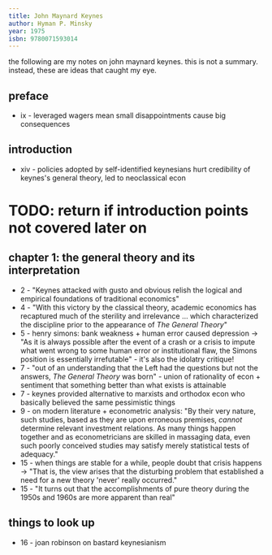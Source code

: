 ```yaml
---
title: John Maynard Keynes
author: Hyman P. Minsky
year: 1975
isbn: 9780071593014
---
```


the following are my notes on john maynard keynes. this is not a summary. instead, these are ideas that caught my eye.

## preface
- ix - leveraged wagers mean small disappointments cause big consequences

## introduction
- xiv - policies adopted by self-identified keynesians hurt credibility of keynes's general theory, led to neoclassical econ

# TODO: return if introduction points not covered later on

## chapter 1: the general theory and its interpretation
- 2 - "Keynes attacked with gusto and obvious relish the logical and empirical foundations of traditional economics"
- 4 - "With this victory by the classical theory, academic economics has recaptured much of the sterility and irrelevance ... which characterized the discipline prior to the appearance of *The General Theory*"
- 5 - henry simons: bank weakness + human error caused depression -> "As it is always possible after the event of a crash or a crisis to impute what went wrong to some human error or institutional flaw, the Simons position is essentially irrefutable" - it's also the idolatry critique!
- 7 - "out of an understanding that the Left had the questions but not the answers, *The General Theory* was born" - union of rationality of econ + sentiment that something better than what exists is attainable
- 7 - keynes provided alternative to marxists and orthodox econ who basically believed the same pessimistic things
- 9 - on modern literature + econometric analysis: "By their very nature, such studies, based as they are upon erroneous premises, *cannot* determine relevant investment relations. As many things happen together and as econometricians are skilled in massaging data, even such poorly conceived studies may satisfy merely statistical tests of adequacy."
- 15 - when things are stable for a while, people doubt that crisis happens -> "That is, the view arises that the disturbing problem that established a need for a new theory 'never' really occurred."
- 15 - "It turns out that the accomplishments of pure theory during the 1950s and 1960s are more apparent than real"

## things to look up
- 16 - joan robinson on bastard keynesianism
